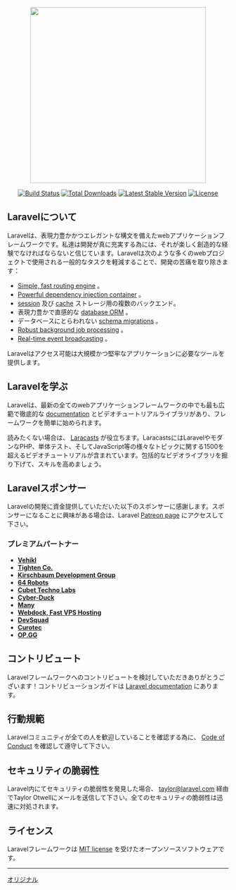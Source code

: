 <p align="center"><a href="https://laravel.com" target="_blank"><img src="https://raw.githubusercontent.com/laravel/art/master/logo-lockup/5%20SVG/2%20CMYK/1%20Full%20Color/laravel-logolockup-cmyk-red.svg" width="400"></a></p>

<p align="center">
<a href="https://travis-ci.org/laravel/framework"><img src="https://travis-ci.org/laravel/framework.svg" alt="Build Status"></a>
<a href="https://packagist.org/packages/laravel/framework"><img src="https://img.shields.io/packagist/dt/laravel/framework" alt="Total Downloads"></a>
<a href="https://packagist.org/packages/laravel/framework"><img src="https://img.shields.io/packagist/v/laravel/framework" alt="Latest Stable Version"></a>
<a href="https://packagist.org/packages/laravel/framework"><img src="https://img.shields.io/packagist/l/laravel/framework" alt="License"></a>
</p>

## Laravelについて

Laravelは、表現力豊かかつエレガントな構文を備えたwebアプリケーションフレームワークです。私達は開発が真に充実する為には、それが楽しく創造的な経験でなければならないと信じています。Laravelは次のような多くのwebプロジェクトで使用される一般的なタスクを軽減することで、開発の苦痛を取り除きます：

- [Simple, fast routing engine](https://laravel.com/docs/routing) 。
- [Powerful dependency injection container](https://laravel.com/docs/container) 。
- [session](https://laravel.com/docs/session) 及び [cache](https://laravel.com/docs/cache) ストレージ用の複数のバックエンド。
- 表現力豊かで直感的な [database ORM](https://laravel.com/docs/eloquent) 。
- データベースにとらわれない [schema migrations](https://laravel.com/docs/migrations) 。
- [Robust background job processing](https://laravel.com/docs/queues) 。
- [Real-time event broadcasting](https://laravel.com/docs/broadcasting) 。

Laravelはアクセス可能は大規模かつ堅牢なアプリケーションに必要なツールを提供します。

## Laravelを学ぶ

Laravelは、最新の全てのwebアプリケーションフレームワークの中でも最も広範で徹底的な [documentation](https://laravel.com/docs) とビデオチュートリアルライブラリがあり、フレームワークを簡単に始められます。

読みたくない場合は、 [Laracasts](https://laracasts.com) が役立ちます。LaracastsにはLaravelやモダンなPHP、単体テスト、そしてJavaScript等の様々なトピックに関する1500を超えるビデオチュートリアルが含まれています。包括的なビデオライブラリを掘り下げて、スキルを高めましょう。

## Laravelスポンサー

Laravelの開発に資金提供していただいた以下のスポンサーに感謝します。スポンサーになることに興味がある場合は、Laravel [Patreon page](https://patreon.com/taylorotwell) にアクセスして下さい。

### プレミアムパートナー

- **[Vehikl](https://vehikl.com/)**
- **[Tighten Co.](https://tighten.co)**
- **[Kirschbaum Development Group](https://kirschbaumdevelopment.com)**
- **[64 Robots](https://64robots.com)**
- **[Cubet Techno Labs](https://cubettech.com)**
- **[Cyber-Duck](https://cyber-duck.co.uk)**
- **[Many](https://www.many.co.uk)**
- **[Webdock, Fast VPS Hosting](https://www.webdock.io/en)**
- **[DevSquad](https://devsquad.com)**
- **[Curotec](https://www.curotec.com/)**
- **[OP.GG](https://op.gg)**

## コントリビュート

Laravelフレームワークへのコントリビュートを検討していただきありがとうございます！コントリビューションガイドは [Laravel documentation](https://laravel.com/docs/contributions) にあります。

## 行動規範

Laravelコミュニティが全ての人を歓迎していることを確認する為に、 [Code of Conduct](https://laravel.com/docs/contributions#code-of-conduct) を確認して遵守して下さい。

## セキュリティの脆弱性

Laravel内にてセキュリティの脆弱性を発見した場合、 [taylor@laravel.com](mailto:taylor@laravel.com) 経由でTaylor Otwellにメールを送信して下さい。全てのセキュリティの脆弱性は迅速に対処されます。

## ライセンス

Laravelフレームワークは [MIT license](https://opensource.org/licenses/MIT) を受けたオープンソースソフトウェアです。

---
[オリジナル](https://github.com/laravel/laravel/blob/8.x/README.md)
